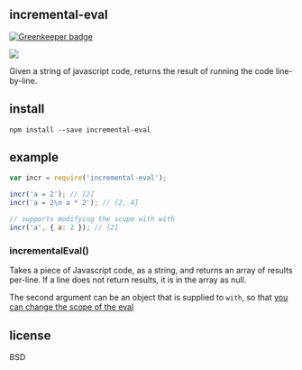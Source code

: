 ## incremental-eval

[![Greenkeeper badge](https://badges.greenkeeper.io/tmcw/incremental-eval.svg)](https://greenkeeper.io/)

[![](http://ci.testling.com/tmcw/incremental-eval.png)](http://ci.testling.com/tmcw/incremental-eval)

Given a string of javascript code, returns the result of running the code
line-by-line.

## install

    npm install --save incremental-eval

## example

```js
var incr = require('incremental-eval');

incr('a = 2'); // [2]
incr('a = 2\n a * 2'); // [2, 4]

// supports modifying the scope with with
incr('a', { a: 2 }); // [2]
```

### incrementalEval()

Takes a piece of Javascript code, as a string, and returns an array of results
per-line. If a line does not return results, it is in the array as null.

The second argument can be an object that is supplied to `with`, so that
[you can change the scope of the eval](https://developer.mozilla.org/en-US/docs/JavaScript/Reference/Statements/with)

## license

BSD
